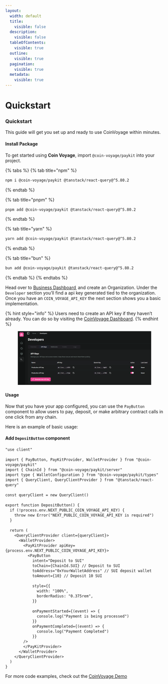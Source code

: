 ```yaml
---
layout:
  width: default
  title:
    visible: false
  description:
    visible: false
  tableOfContents:
    visible: true
  outline:
    visible: true
  pagination:
    visible: true
  metadata:
    visible: true
---
```


# Quickstart

### Quickstart

This guide will get you set up and ready to use CoinVoyage within minutes.

#### Install Package

To get started using **Coin Voyage**, import `@coin-voyage/paykit` into your project.

{% tabs %}
{% tab title="npm" %}
```sh
npm i @coin-voyage/paykit @tanstack/react-query@^5.80.2
```
{% endtab %}

{% tab title="pnpm" %}
```sh
pnpm add @coin-voyage/paykit @tanstack/react-query@^5.80.2
```
{% endtab %}

{% tab title="yarn" %}
```sh
yarn add @coin-voyage/paykit @tanstack/react-query@^5.80.2
```
{% endtab %}

{% tab title="bun" %}
```sh
bun add @coin-voyage/paykit @tanstack/react-query@^5.80.2
```
{% endtab %}
{% endtabs %}

Head over to [Business Dashboard ](https://dashboard.coinvoyage.io/) and create an Organization. Under the `Developer` section you’ll find a api key generated tied to the organization. Once you have an `COIN_VOYAGE_API_KEY` the next section shows you a basic implementation.

{% hint style="info" %}
Users need to create an API key if they haven’t already. You can do so by visiting the [CoinVoyage Dashboard](https://dashboard.coinvoyage.io/developers).
{% endhint %}

<figure><img src="../.gitbook/assets/coinvoyage (4).png" alt=""><figcaption></figcaption></figure>



#### Usage <a href="#usage" id="usage"></a>

Now that you have your app configured, you can use the `PayButton` component to allow users to pay, deposit, or make arbitrary contract calls in one click from any chain.



Here is an example of basic usage:

#### Add `DepositButton` component

```tsx
"use client"
 
import { PayButton, PayKitProvider, WalletProvider } from "@coin-voyage/paykit"
import { ChainId } from "@coin-voyage/paykit/server"
import type { WalletConfiguration } from "@coin-voyage/paykit/types"
import { QueryClient, QueryClientProvider } from "@tanstack/react-query"
 
const queryClient = new QueryClient()
 
export function DepositButton() {
  if (!process.env.NEXT_PUBLIC_COIN_VOYAGE_API_KEY) {
    throw new Error("NEXT_PUBLIC_COIN_VOYAGE_API_KEY is required")
  }
 
  return (
    <QueryClientProvider client={queryClient}>
      <WalletProvider>
        <PayKitProvider apiKey={process.env.NEXT_PUBLIC_COIN_VOYAGE_API_KEY}>
          <PayButton
            intent="Deposit to SUI"
            toChain={ChainId.SUI} // Deposit to SUI
            toAddress="0xYourWalletAddress" // SUI deposit wallet
            toAmount={10} // Deposit 10 SUI
 
            style={{
              width: "100%",
              borderRadius: "0.375rem",
            }}
 
            onPaymentStarted={(event) => {
              console.log("Payment is being processed")
            }}
            onPaymentCompleted={(event) => {
              console.log("Payment Completed")
            }}
        />
        </PayKitProvider>
      </WalletProvider>
    </QueryClientProvider>
  )
}

```

For more code examples, check out the [CoinVoyage Demo](https://example.coinvoyage.io/)
